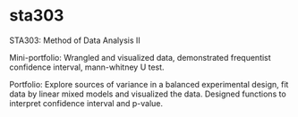 # sta303
STA303: Method of Data Analysis II

Mini-portfolio: Wrangled and visualized data, demonstrated frequentist confidence interval, mann-whitney U test.

Portfolio: Explore sources of variance in a balanced experimental design, fit data by linear mixed models and visualized the data. Designed functions to interpret confidence interval and p-value.
